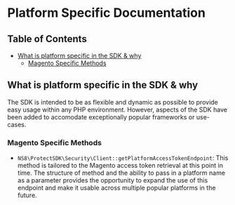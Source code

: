 # Platform Specific Documentation

## Table of Contents

- [What is platform specific in the SDK & why](#what-is-platform-specific-in-the-sdk--why)
  - [Magento Specific Methods](#magento-specific-methods)

## What is platform specific in the SDK & why

The SDK is intended to be as flexible and dynamic as possible to provide easy
usage within any PHP environment. However, aspects of the SDK have been added to
accomodate exceptionally popular frameworks or use-cases.

### Magento Specific Methods

- `NS8\ProtectSDK\Security\Client::getPlatformAccessTokenEndpoint`: This method
  is tailored to the Magento access token retrieval at this point in time. The
  structure of method and the ability to pass in a platform name as a parameter
  provides the opportunity to expand the use of this endpoint and make it usable
  across multiple popular platforms in the future.
